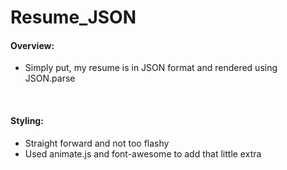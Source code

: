 # Resume_JSON

<h4>Overview:</h4>
<ul>
  <li>Simply put, my resume is in JSON format and rendered using JSON.parse</li>
</ul>
<br>
<h4>Styling:</h4>
<ul>
  <li>Straight forward and not too flashy</li>
  <li>Used animate.js and font-awesome to add that little extra</li>
</ul>
